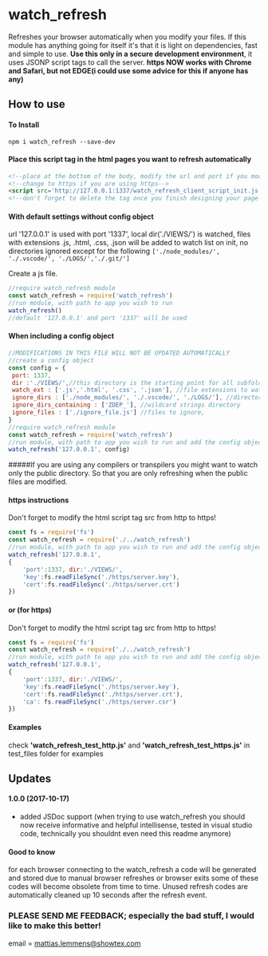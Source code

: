 # watch_refresh
Refreshes your browser automatically when you modify your files.
If this module has anything going for itself it's that it is light on dependencies, fast and simple to use. 
**Use this only in a secure development environment**, it uses JSONP script tags to call the server. 
**https NOW works with Chrome and Safari, but not EDGE(i could use some advice for this if anyone has any)**

## How to use
#### To Install
```
npm i watch_refresh --save-dev
```
#### Place this script tag in the html pages you want to refresh automatically
```html
<!--place at the bottom of the body, modify the url and port if you modified it in the module!-->
<!--change to https if you are using https-->
<script src='http://127.0.0.1:1337/watch_refresh_client_script_init.js'></script>
<!--don't forget to delete the tag once you finish designing your page-->
```
#### With default settings without config object
url '127.0.0.1' is used with port '1337',
local dir('./VIEWS/') is watched, 
files with extensions .js, .html, .css, .json will be added to watch list on init,
no directories ignored except for the following `['./node_modules/', './.vscode/', './LOGS/','./.git/']`

Create a js file.
```javascript
//require watch_refresh module
const watch_refresh = require('watch_refresh')
//run module, with path to app you wish to run
watch_refresh()
//default '127.0.0.1' and port '1337' will be used 
```

#### When including a config object
```javascript
//MODIFICATIONS IN THIS FILE WILL NOT BE UPDATED AUTOMATICALLY
//create a config object
const config = {
 port: 1337,
 dir :'./VIEWS/',//this directory is the starting point for all subfolders and files scanned
 watch_ext : ['.js','.html', '.css', '.json'], //file extensions to watch
 ignore_dirs : ['./node_modules/', './.vscode/', './LOGS/'], //directories to ignore, 
 ignore_dirs_containing : ['ZDEP_'], //wildcard strings directory
 ignore_files : ['./ignore_file.js'] //files to ignore, 
}
//require watch_refresh module
const watch_refresh = require('watch_refresh')
//run module, with path to app you wish to run and add the config object as a second parameter
watch_refresh('127.0.0.1', config)
```
#####If you are using any compilers or transpilers you might want to watch only the public directory. So that you are only refreshing when the public files are modified.

#### https instructions
Don't forget to modify the html script tag src from http to https!
```javascript
const fs = require('fs')
const watch_refresh = require('./../watch_refresh')
//run module, with path to app you wish to run and add the config object as second parameter
watch_refresh('127.0.0.1', 
{
    'port':1337, dir:'./VIEWS/', 
    'key':fs.readFileSync('./https/server.key'), 
    'cert':fs.readFileSync('./https/server.crt')
})
```

#### or (for https)
Don't forget to modify the html script tag src from http to https!
```javascript
const fs = require('fs')
const watch_refresh = require('./../watch_refresh')
//run module, with path to app you wish to run and add the config object as second parameter
watch_refresh('127.0.0.1', 
{
    'port':1337, dir:'./VIEWS/', 
    'key':fs.readFileSync('./https/server.key'), 
    'cert':fs.readFileSync('./https/server.crt'),
    'ca': fs.readFileSync('./https/server.csr')
})
```


#### Examples
check 
__'watch_refresh_test_http.js'__ 
and 
__'watch_refresh_test_https.js'__ 
in test_files folder for examples

## Updates
#### 1.0.0 (2017-10-17)
 - added JSDoc support (when trying to use watch_refresh you should now receive informative and helpful intellisense, tested in visual studio code, technically you shouldnt even need this readme anymore)

#### Good to know

for each browser connecting to the watch_refresh a code will be generated and stored
due to manual browser refreshes or browser exits some of these codes will become obsolete from time to time. Unused refresh codes are automatically cleaned up 10 seconds after the refresh event.

### PLEASE SEND ME FEEDBACK; especially the bad stuff, I would like to make this better!
email = mattias.lemmens@showtex.com